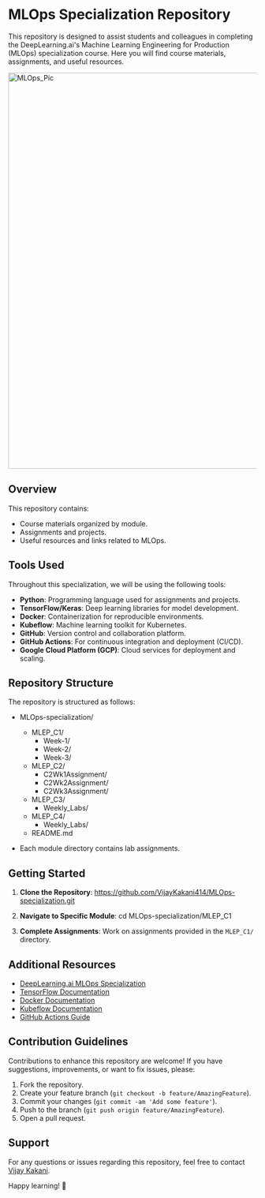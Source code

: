 # MLOps Specialization Repository

This repository is designed to assist students and colleagues in completing the DeepLearning.ai's Machine Learning Engineering for Production (MLOps) specialization course. Here you will find course materials, assignments, and useful resources.

<img width="803" alt="MLOps_Pic" src="https://github.com/VijayKakani414/MLOps-specialization/assets/25151205/7983d7f6-e393-4ce5-8f5c-79a5419eeaf2">

## Overview

This repository contains:

- Course materials organized by module.
- Assignments and projects.
- Useful resources and links related to MLOps.

## Tools Used

Throughout this specialization, we will be using the following tools:

- **Python**: Programming language used for assignments and projects.
- **TensorFlow/Keras**: Deep learning libraries for model development.
- **Docker**: Containerization for reproducible environments.
- **Kubeflow**: Machine learning toolkit for Kubernetes.
- **GitHub**: Version control and collaboration platform.
- **GitHub Actions**: For continuous integration and deployment (CI/CD).
- **Google Cloud Platform (GCP)**: Cloud services for deployment and scaling.

## Repository Structure

The repository is structured as follows:

- MLOps-specialization/
  - MLEP_C1/
    - Week-1/
    - Week-2/
    - Week-3/
  - MLEP_C2/
    - C2Wk1Assignment/
    - C2Wk2Assignment/
    - C2Wk3Assignment/
  - MLEP_C3/
    - Weekly_Labs/
  - MLEP_C4/
    - Weekly_Labs/
  - README.md

- Each module directory contains lab assignments.

## Getting Started

1. **Clone the Repository**: 
https://github.com/VijayKakani414/MLOps-specialization.git

2. **Navigate to Specific Module**: 
cd MLOps-specialization/MLEP_C1

3. **Complete Assignments**: Work on assignments provided in the `MLEP_C1/` directory.

## Additional Resources

- [DeepLearning.ai MLOps Specialization](https://www.deeplearning.ai/program/machine-learning-engineering-for-production-mlops/)
- [TensorFlow Documentation](https://www.tensorflow.org/)
- [Docker Documentation](https://docs.docker.com/)
- [Kubeflow Documentation](https://www.kubeflow.org/)
- [GitHub Actions Guide](https://docs.github.com/en/actions)

## Contribution Guidelines

Contributions to enhance this repository are welcome! If you have suggestions, improvements, or want to fix issues, please:

1. Fork the repository.
2. Create your feature branch (`git checkout -b feature/AmazingFeature`).
3. Commit your changes (`git commit -am 'Add some feature'`).
4. Push to the branch (`git push origin feature/AmazingFeature`).
5. Open a pull request.

## Support

For any questions or issues regarding this repository, feel free to contact [Vijay Kakani](mailto:vijaykakanivja@gmail.com).

Happy learning! 🚀

